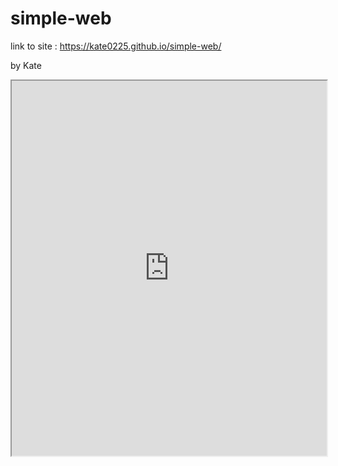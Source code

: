 # simple-web

link to site : https://kate0225.github.io/simple-web/

by Kate


<iframe src="https://public.tableau.com/shared/9MN9WZN67?:showVizHome=no&:embed=true" width="100%" height="600"></iframe>
